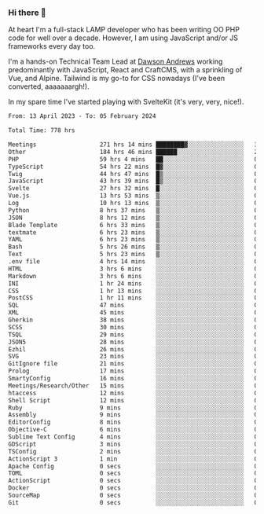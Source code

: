 ### Hi there 👋

<!--
**JamesNock/JamesNock** is a ✨ _special_ ✨ repository because its `README.md` (this file) appears on your GitHub profile.

Here are some ideas to get you started:

- 🔭 I’m currently working on ...
- 🌱 I’m currently learning ...
- 👯 I’m looking to collaborate on ...
- 🤔 I’m looking for help with ...
- 💬 Ask me about ...
- 📫 How to reach me: ...
- 😄 Pronouns: ...
- ⚡ Fun fact: ...
-->
At heart I'm a full-stack LAMP developer who has been writing OO PHP code for well over a decade. However, I am using JavaScript and/or JS frameworks every day too.

I'm a hands-on Technical Team Lead at [Dawson Andrews](https://www.dawsonandrews.com/) working predominantly with JavaScript, React and CraftCMS, with a sprinkling of Vue, and Alpine. Tailwind is my go-to for CSS nowadays (I've been converted, aaaaaaargh!).

In my spare time I've started playing with SvelteKit (it's very, very, nice!).

<!--START_SECTION:waka-->

```txt
From: 13 April 2023 - To: 05 February 2024

Total Time: 778 hrs

Meetings                  271 hrs 14 mins ████████▓░░░░░░░░░░░░░░░░   34.87 %
Other                     184 hrs 46 mins ██████░░░░░░░░░░░░░░░░░░░   23.76 %
PHP                       59 hrs 4 mins   ██░░░░░░░░░░░░░░░░░░░░░░░   07.60 %
TypeScript                54 hrs 22 mins  █▓░░░░░░░░░░░░░░░░░░░░░░░   06.99 %
Twig                      44 hrs 47 mins  █▒░░░░░░░░░░░░░░░░░░░░░░░   05.76 %
JavaScript                43 hrs 39 mins  █▒░░░░░░░░░░░░░░░░░░░░░░░   05.61 %
Svelte                    27 hrs 32 mins  █░░░░░░░░░░░░░░░░░░░░░░░░   03.54 %
Vue.js                    13 hrs 53 mins  ▒░░░░░░░░░░░░░░░░░░░░░░░░   01.79 %
Log                       10 hrs 13 mins  ▒░░░░░░░░░░░░░░░░░░░░░░░░   01.31 %
Python                    8 hrs 37 mins   ▒░░░░░░░░░░░░░░░░░░░░░░░░   01.11 %
JSON                      8 hrs 12 mins   ▒░░░░░░░░░░░░░░░░░░░░░░░░   01.06 %
Blade Template            6 hrs 33 mins   ▒░░░░░░░░░░░░░░░░░░░░░░░░   00.84 %
textmate                  6 hrs 23 mins   ▒░░░░░░░░░░░░░░░░░░░░░░░░   00.82 %
YAML                      6 hrs 23 mins   ▒░░░░░░░░░░░░░░░░░░░░░░░░   00.82 %
Bash                      5 hrs 26 mins   ▒░░░░░░░░░░░░░░░░░░░░░░░░   00.70 %
Text                      5 hrs 23 mins   ▒░░░░░░░░░░░░░░░░░░░░░░░░   00.69 %
.env file                 4 hrs 14 mins   ░░░░░░░░░░░░░░░░░░░░░░░░░   00.55 %
HTML                      3 hrs 6 mins    ░░░░░░░░░░░░░░░░░░░░░░░░░   00.40 %
Markdown                  3 hrs 6 mins    ░░░░░░░░░░░░░░░░░░░░░░░░░   00.40 %
INI                       1 hr 24 mins    ░░░░░░░░░░░░░░░░░░░░░░░░░   00.18 %
CSS                       1 hr 13 mins    ░░░░░░░░░░░░░░░░░░░░░░░░░   00.16 %
PostCSS                   1 hr 11 mins    ░░░░░░░░░░░░░░░░░░░░░░░░░   00.15 %
SQL                       47 mins         ░░░░░░░░░░░░░░░░░░░░░░░░░   00.10 %
XML                       45 mins         ░░░░░░░░░░░░░░░░░░░░░░░░░   00.10 %
Gherkin                   38 mins         ░░░░░░░░░░░░░░░░░░░░░░░░░   00.08 %
SCSS                      30 mins         ░░░░░░░░░░░░░░░░░░░░░░░░░   00.06 %
TSQL                      29 mins         ░░░░░░░░░░░░░░░░░░░░░░░░░   00.06 %
JSON5                     28 mins         ░░░░░░░░░░░░░░░░░░░░░░░░░   00.06 %
Ezhil                     26 mins         ░░░░░░░░░░░░░░░░░░░░░░░░░   00.06 %
SVG                       23 mins         ░░░░░░░░░░░░░░░░░░░░░░░░░   00.05 %
GitIgnore file            21 mins         ░░░░░░░░░░░░░░░░░░░░░░░░░   00.05 %
Prolog                    17 mins         ░░░░░░░░░░░░░░░░░░░░░░░░░   00.04 %
SmartyConfig              16 mins         ░░░░░░░░░░░░░░░░░░░░░░░░░   00.04 %
Meetings/Research/Other   15 mins         ░░░░░░░░░░░░░░░░░░░░░░░░░   00.03 %
htaccess                  12 mins         ░░░░░░░░░░░░░░░░░░░░░░░░░   00.03 %
Shell Script              12 mins         ░░░░░░░░░░░░░░░░░░░░░░░░░   00.03 %
Ruby                      9 mins          ░░░░░░░░░░░░░░░░░░░░░░░░░   00.02 %
Assembly                  9 mins          ░░░░░░░░░░░░░░░░░░░░░░░░░   00.02 %
EditorConfig              8 mins          ░░░░░░░░░░░░░░░░░░░░░░░░░   00.02 %
Objective-C               6 mins          ░░░░░░░░░░░░░░░░░░░░░░░░░   00.01 %
Sublime Text Config       4 mins          ░░░░░░░░░░░░░░░░░░░░░░░░░   00.01 %
GDScript                  3 mins          ░░░░░░░░░░░░░░░░░░░░░░░░░   00.01 %
TSConfig                  2 mins          ░░░░░░░░░░░░░░░░░░░░░░░░░   00.01 %
ActionScript 3            1 min           ░░░░░░░░░░░░░░░░░░░░░░░░░   00.00 %
Apache Config             0 secs          ░░░░░░░░░░░░░░░░░░░░░░░░░   00.00 %
TOML                      0 secs          ░░░░░░░░░░░░░░░░░░░░░░░░░   00.00 %
ActionScript              0 secs          ░░░░░░░░░░░░░░░░░░░░░░░░░   00.00 %
Docker                    0 secs          ░░░░░░░░░░░░░░░░░░░░░░░░░   00.00 %
SourceMap                 0 secs          ░░░░░░░░░░░░░░░░░░░░░░░░░   00.00 %
Git                       0 secs          ░░░░░░░░░░░░░░░░░░░░░░░░░   00.00 %
```

<!--END_SECTION:waka-->
